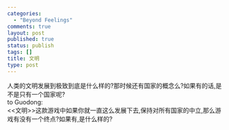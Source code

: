 ```yaml
--- 
categories: 
  - "Beyond Feelings"
comments: true
layout: post
published: true
status: publish
tags: []
title: 文明
type: post
---
```

<div id="msgcns!5F971C000415D85F!618" class="bvMsg">
<div>人类的文明发展到极致到底是什么样的?那时候还有国家的概念么?如果有的话,是不是只有一个国家呢?</div>
<div>to Guodong:</div>
<div><<文明>>这款游戏中如果你就一直这么发展下去,保持对所有国家的中立,那么游戏有没有一个终点?如果有,是什么样的?</div>
</div>
